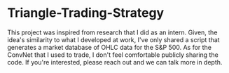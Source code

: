 # Triangle-Trading-Strategy

This project was inspired from research that I did as an intern. Given, the idea's similarity to what I developed at work, I've only shared a script that generates a market database of OHLC data for the S&P 500. As for the ConvNet that I used to trade, I don't feel comfortable publicly sharing the code. If you're interested, please reach out and we can talk more in depth.
